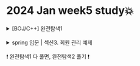 # 2024 Jan week5 study💥
<details>
<summary>[BOJ/C++] 완전탐색1</summary>
<p>- 2455<br>
- 7568<br>
- 1748<br>
- 2231<br>
- 1182<br>
- 3085<br>
- 10870<br>
- 10448<br>
- 14501<br>
- 14888<br>
- 2966<br>
</details>

<br>
<details>
<summary>spring 입문 | 섹션3. 회원 관리 예제</summary>
<p>- 비즈니스 요구사항 정리<br>
- 회원 도메인과 리포지토리 만들기<br>
- 회원 리포지토리 테스트 케이스 작성<br>
- 회원 서비스 개발<br>
- 회원 서비스 테스트
</details>

<br>
❗ 완전탐색1 다 풀면, 완전탐색2 풀기 ❗